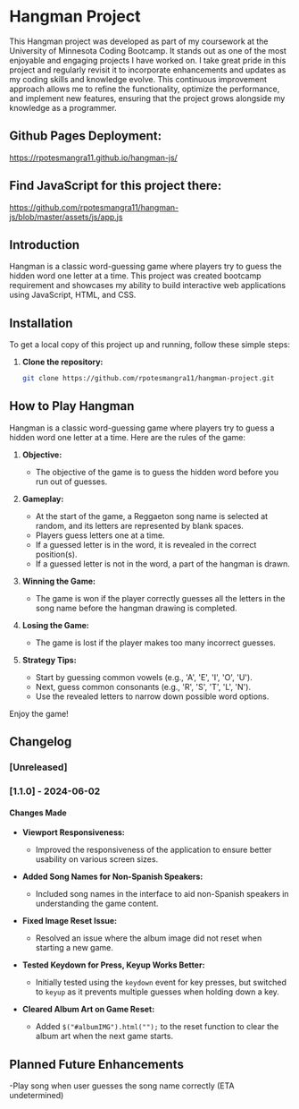 # Hangman Project

This Hangman project was developed as part of my coursework at the University of Minnesota Coding Bootcamp. It stands out as one of the most enjoyable and engaging projects I have worked on. I take great pride in this project and regularly revisit it to incorporate enhancements and updates as my coding skills and knowledge evolve. This continuous improvement approach allows me to refine the functionality, optimize the performance, and implement new features, ensuring that the project grows alongside my knowledge as a programmer.

## Github Pages Deployment:
https://rpotesmangra11.github.io/hangman-js/

## Find JavaScript for this project there:
https://github.com/rpotesmangra11/hangman-js/blob/master/assets/js/app.js

## Introduction

Hangman is a classic word-guessing game where players try to guess the hidden word one letter at a time. This project was created bootcamp requirement and showcases my ability to build interactive web applications using JavaScript, HTML, and CSS.

## Installation

To get a local copy of this project up and running, follow these simple steps:

1. **Clone the repository:**
   ```bash
   git clone https://github.com/rpotesmangra11/hangman-project.git

## How to Play Hangman

Hangman is a classic word-guessing game where players try to guess a hidden word one letter at a time. Here are the rules of the game:

1. **Objective:**
   - The objective of the game is to guess the hidden word before you run out of guesses.

2. **Gameplay:**
   - At the start of the game, a Reggaeton song name is selected at random, and its letters are represented by blank spaces.
   - Players guess letters one at a time.
   - If a guessed letter is in the word, it is revealed in the correct position(s).
   - If a guessed letter is not in the word, a part of the hangman is drawn.

3. **Winning the Game:**
   - The game is won if the player correctly guesses all the letters in the song name before the hangman drawing is completed.

4. **Losing the Game:**
   - The game is lost if the player makes too many incorrect guesses.

5. **Strategy Tips:**
   - Start by guessing common vowels (e.g., 'A', 'E', 'I', 'O', 'U').
   - Next, guess common consonants (e.g., 'R', 'S', 'T', 'L', 'N').
   - Use the revealed letters to narrow down possible word options.

Enjoy the game!


## Changelog

### [Unreleased]

### [1.1.0] - 2024-06-02

#### Changes Made

- **Viewport Responsiveness:**
  - Improved the responsiveness of the application to ensure better usability on various screen sizes.

- **Added Song Names for Non-Spanish Speakers:**
  - Included song names in the interface to aid non-Spanish speakers in understanding the game content.

- **Fixed Image Reset Issue:**
  - Resolved an issue where the album image did not reset when starting a new game.

- **Tested Keydown for Press, Keyup Works Better:**
  - Initially tested using the `keydown` event for key presses, but switched to `keyup` as it prevents multiple guesses when holding down a key.

- **Cleared Album Art on Game Reset:**
  - Added `$("#albumIMG").html("");` to the reset function to clear the album art when the next game starts.

 ## Planned Future Enhancements

 -Play song when user guesses the song name correctly (ETA undetermined)
